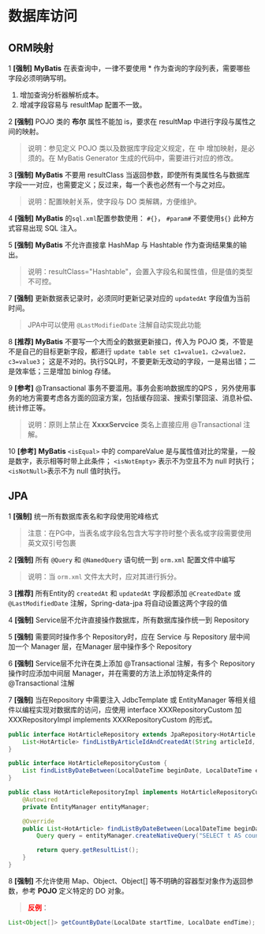 # 数据库访问

## ORM映射

1 **[强制]** **MyBatis** 在表查询中，一律不要使用 * 作为查询的字段列表，需要哪些字段必须明确写明。

1. 增加查询分析器解析成本。
2. 增减字段容易与 resultMap 配置不一致。

2 **[强制]**  POJO 类的 **布尔** 属性不能加 is，要求在 resultMap 中进行字段与属性之间的映射。

> 说明：参见定义 POJO 类以及数据库字段定义规定，在 <resultMap>中 增加映射，是必须的。在 MyBatis Generator 生成的代码中，需要进行对应的修改。

3 **[强制]** **MyBatis** 不要用 resultClass 当返回参数，即使所有类属性名与数据库字段一一对应，也需要定义；反过来，每一个表也必然有一个与之对应。

> 说明：配置映射关系，使字段与 DO 类解耦，方便维护。

4 **[强制]** **MyBatis** 的`sql.xml`配置参数使用： `#{}`， `#param#` 不要使用`${}` 此种方式容易出现 SQL 注入。

5 **[强制]** **MyBatis** 不允许直接拿 HashMap 与 Hashtable 作为查询结果集的输出。

> 说明：resultClass="Hashtable"，会置入字段名和属性值，但是值的类型不可控。

7 **[强制]** 更新数据表记录时，必须同时更新记录对应的 `updatedAt` 字段值为当前时间。

> JPA中可以使用 `@LastModifiedDate` 注解自动实现此功能

8 **[推荐]** **MyBatis** 不要写一个大而全的数据更新接口，传入为 POJO 类，不管是不是自己的目标更新字段，都进行 `update table set c1=value1，c2=value2，c3=value3`； 这是不对的。执行SQL时，不要更新无改动的字段，一是易出错；二是效率低；三是增加 binlog 存储。

9 **[参考]** @Transactional 事务不要滥用。事务会影响数据库的QPS ，另外使用事务的地方需要考虑各方面的回滚方案，包括缓存回滚、搜索引擎回滚、消息补偿、统计修正等。

> 说明：原则上禁止在 **XxxxServcice** 类名上直接应用 @Transactional 注解。

10 **[参考]** **MyBatis** `<isEqual>` 中的 compareValue 是与属性值对比的常量，一般是数字，表示相等时带上此条件； `<isNotEmpty>` 表示不为空且不为 null 时执行； `<isNotNull>`表示不为 null 值时执行。

## JPA

1 **[强制]** 统一所有数据库表名和字段使用驼峰格式

> 注意：在PG中，当表名或字段名包含大写字符时整个表名或字段需要使用英文双引号包裹

2 **[强制]** 所有 `@Query` 和 `@NamedQuery` 语句统一到 `orm.xml` 配置文件中编写

> 说明：当 `orm.xml` 文件太大时，应对其进行拆分。

3 **[推荐]** 所有Entity的 `createdAt` 和 `updatedAt` 字段都添加 `@CreatedDate` 或 `@LastModifiedDate` 注解，Spring-data-jpa 将自动设置这两个字段的值

4 **[强制]** Service层不允许直接操作数据库，所有数据库操作统一到 Repository

5 **[强制]** 需要同时操作多个 Repository时，应在 Service 与 Repository 层中间加一个 Manager 层，在Manager 层中操作多个 Repository

6 **[强制]** Service层不允许在类上添加 @Transactional 注解，有多个 Repository 操作时应添加中间层 Manager，并在需要的方法上添加特定条件的 @Transactional 注解

7 **[强制]** 当在Repository 中需要注入 JdbcTemplate 或 EntityManager 等相关组件以编程实现对数据库的访问，应使用 interface XXXRepositoryCustom 加  XXXRepositoryImpl implements XXXRepositoryCustom 的形式。

```java
public interface HotArticleRepository extends JpaRepository<HotArticle, Integer>, HotArticleRepositoryCustom {
    List<HotArticle> findListByArticleIdAndCreatedAt(String articleId, LocalDateTime createdAt);
}

public interface HotArticleRepositoryCustom {
    List findListByDateBetween(LocalDateTime beginDate, LocalDateTime endDate, Integer total);
}

public class HotArticleRepositoryImpl implements HotArticleRepositoryCustom {
    @Autowired
    private EntityManager entityManager;

    @Override
    public List<HotArticle> findListByDateBetween(LocalDateTime beginDate, LocalDateTime endDate, Integer total) {
        Query query = entityManager.createNativeQuery("SELECT t AS count FROM HotArticle t WHERE t.date BETWEEN ?1 AND ?2 GROUP BY t.articleId, t.title ORDER BY t.count DESC LIMIT ?3", Object[].class);

        return query.getResultList();
    }
}
```

8 **[强制]** 不允许使用 Map、Object、Object[] 等不明确的容器型对象作为返回参数，参考 **POJO** 定义特定的 DO 对象。

> <strong style="color:red;">反例</strong>：

```java
List<Object[]> getCountByDate(LocalDate startTime, LocalDate endTime);
```


